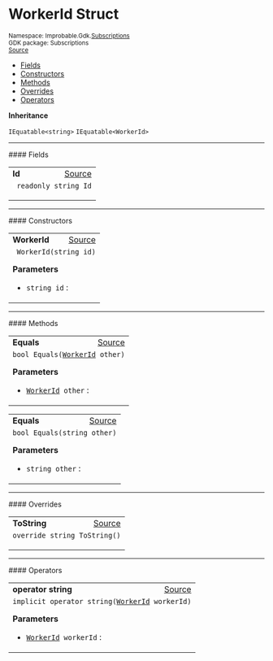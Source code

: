 
# WorkerId Struct
<sup>
Namespace: Improbable.Gdk.<a href="{{urlRoot}}/api/subscriptions-index">Subscriptions</a><br/>
GDK package: Subscriptions<br/>
<a href="https://www.github.com/spatialos/gdk-for-unity/blob/6689e30/workers/unity/Packages/io.improbable.gdk.core/Subscriptions/StandardSubscriptionManagers/WorkerIdSubscriptionManager.cs/#L41">Source</a>
<style>
a code {
                    padding: 0em 0.25em!important;
}
code {
                    background-color: #ffffff!important;
}
</style>
</sup>
<nav id="pageToc" class="page-toc"><ul><li><a href="#fields">Fields</a>
<li><a href="#constructors">Constructors</a>
<li><a href="#methods">Methods</a>
<li><a href="#overrides">Overrides</a>
<li><a href="#operators">Operators</a>
</ul></nav>



</p>

<b>Inheritance</b>

<code>IEquatable&lt;string&gt;</code>
<code>IEquatable&lt;WorkerId&gt;</code>






</p>
<hr style="width:100%; border-top-color:#d8d8d8" />
#### Fields


</p>




<table width="100%">
    <tr>
        <td style="border-right:none"><b>Id</b></td>
        <td style="border-left:none; text-align:right"><a href="https://www.github.com/spatialos/gdk-for-unity/blob/6689e30/workers/unity/Packages/io.improbable.gdk.core/Subscriptions/StandardSubscriptionManagers/WorkerIdSubscriptionManager.cs/#L43">Source</a></td>
    </tr>
    <tr>
        <td colspan="2">
<code> readonly string Id</code></p>


</td>
    </tr>
</table>







</p>
<hr style="width:100%; border-top-color:#d8d8d8" />
#### Constructors


</p>




<table width="100%">
    <tr>
        <td style="border-right:none"><b>WorkerId</b></td>
        <td style="border-left:none; text-align:right"><a href="https://www.github.com/spatialos/gdk-for-unity/blob/6689e30/workers/unity/Packages/io.improbable.gdk.core/Subscriptions/StandardSubscriptionManagers/WorkerIdSubscriptionManager.cs/#L45">Source</a></td>
    </tr>
    <tr>
        <td colspan="2">
<code> WorkerId(string id)</code></p>



</p>

<b>Parameters</b>

<ul>
<li><code>string id</code> : </li>
</ul>





</td>
    </tr>
</table>




</p>
<hr style="width:100%; border-top-color:#d8d8d8" />
#### Methods


</p>




<table width="100%">
    <tr>
        <td style="border-right:none"><b>Equals</b></td>
        <td style="border-left:none; text-align:right"><a href="https://www.github.com/spatialos/gdk-for-unity/blob/6689e30/workers/unity/Packages/io.improbable.gdk.core/Subscriptions/StandardSubscriptionManagers/WorkerIdSubscriptionManager.cs/#L50">Source</a></td>
    </tr>
    <tr>
        <td colspan="2">
<code>bool Equals(<a href="{{urlRoot}}/api/subscriptions/worker-id">WorkerId</a> other)</code></p>



</p>

<b>Parameters</b>

<ul>
<li><code><a href="{{urlRoot}}/api/subscriptions/worker-id">WorkerId</a> other</code> : </li>
</ul>





</td>
    </tr>
</table>


<table width="100%">
    <tr>
        <td style="border-right:none"><b>Equals</b></td>
        <td style="border-left:none; text-align:right"><a href="https://www.github.com/spatialos/gdk-for-unity/blob/6689e30/workers/unity/Packages/io.improbable.gdk.core/Subscriptions/StandardSubscriptionManagers/WorkerIdSubscriptionManager.cs/#L60">Source</a></td>
    </tr>
    <tr>
        <td colspan="2">
<code>bool Equals(string other)</code></p>



</p>

<b>Parameters</b>

<ul>
<li><code>string other</code> : </li>
</ul>





</td>
    </tr>
</table>




</p>
<hr style="width:100%; border-top-color:#d8d8d8" />
#### Overrides


</p>




<table width="100%">
    <tr>
        <td style="border-right:none"><b>ToString</b></td>
        <td style="border-left:none; text-align:right"><a href="https://www.github.com/spatialos/gdk-for-unity/blob/6689e30/workers/unity/Packages/io.improbable.gdk.core/Subscriptions/StandardSubscriptionManagers/WorkerIdSubscriptionManager.cs/#L70">Source</a></td>
    </tr>
    <tr>
        <td colspan="2">
<code>override string ToString()</code></p>






</td>
    </tr>
</table>




</p>
<hr style="width:100%; border-top-color:#d8d8d8" />
#### Operators


</p>




<table width="100%">
    <tr>
        <td style="border-right:none"><b>operator string</b></td>
        <td style="border-left:none; text-align:right"><a href="https://www.github.com/spatialos/gdk-for-unity/blob/6689e30/workers/unity/Packages/io.improbable.gdk.core/Subscriptions/StandardSubscriptionManagers/WorkerIdSubscriptionManager.cs/#L75">Source</a></td>
    </tr>
    <tr>
        <td colspan="2">
<code>implicit operator string(<a href="{{urlRoot}}/api/subscriptions/worker-id">WorkerId</a> workerId)</code></p>



</p>

<b>Parameters</b>

<ul>
<li><code><a href="{{urlRoot}}/api/subscriptions/worker-id">WorkerId</a> workerId</code> : </li>
</ul>





</td>
    </tr>
</table>




